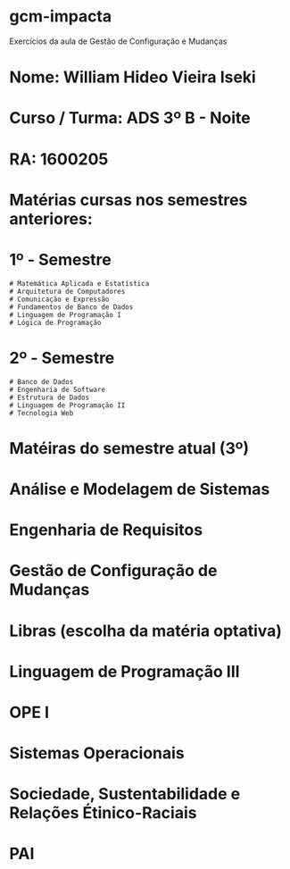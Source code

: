 # gcm-impacta
Exercícios da aula de Gestão de Configuração e Mudanças

# Nome: William Hideo Vieira Iseki
# Curso / Turma: ADS 3º B - Noite
# RA: 1600205

# Matérias cursas nos semestres anteriores:
  # 1º - Semestre
    # Matemática Aplicada e Estatística
    # Arquitetura de Computadores
    # Comunicação e Expressão
    # Fundamentos de Banco de Dados
    # Linguagem de Programação I
    # Lógica de Programação
    
  # 2º - Semestre
    # Banco de Dados
    # Engenharia de Software
    # Estrutura de Dados
    # Linguagem de Programação II
    # Tecnologia Web
    
# Matéiras do semestre atual (3º)
  # Análise e Modelagem de Sistemas
  # Engenharia de Requisitos
  # Gestão de Configuração de Mudanças
  # Libras (escolha da matéria optativa)
  # Linguagem de Programação III
  # OPE I
  # Sistemas Operacionais
  # Sociedade, Sustentabilidade e Relações Étinico-Raciais
  # PAI
  
    
